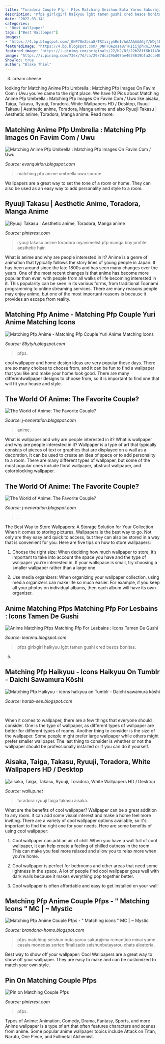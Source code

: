 ```yaml
---
title: "Toradora Couple Pfp - Pfps Matching Seishun Buta Yarou Sakurajima Romantico Minai Yume Casais Monedas Sorteo Finalizado Seishunbutayarou Chats Aleatoria"
description: "Pfps girlxgirl haikyuu lgbt tamen gushi cred besos bonitas"
date: "2022-03-14"
categories:
- "Best Wallpaper"
tags: ["Best Wallpaper"]
images:
- "https://4.bp.blogspot.com/_0NP7OeZosa8/TRIiijphRnI/AAAAAAAAGjY/WDjlUe-TGH8/s400/Toradora%2521%252520-%25252019%252520-%252520Large%25252025.jpg"
featuredImage: "https://4.bp.blogspot.com/_0NP7OeZosa8/TRIiijphRnI/AAAAAAAAGjY/WDjlUe-TGH8/s400/Toradora%2521%252520-%25252019%252520-%252520Large%25252025.jpg"
featured_image: "https://i.pinimg.com/originals/22/b2/8f/22b28ff6b11436df7eccee1af26f7180.jpg"
image: "https://i.pinimg.com/736x/7d/ca/29/7dca29bd07ae4634619bfa2cce084ae0.jpg"
ShowToc: true
author: "Blake Thiel"
---
```



3. cream cheese 

	

		
looking for Matching Anime Pfp Umbrella : Matching Pfp Images On Favim Com / Uwu you've came to the right place. We have 10 Pics about Matching Anime Pfp Umbrella : Matching Pfp Images On Favim Com / Uwu like aisaka, Taiga, Takasu, Ryuuji, Toradora, White Wallpapers HD / Desktop, Ryuuji Takasu | Aesthetic anime, Toradora, Manga anime and also Ryuuji Takasu | Aesthetic anime, Toradora, Manga anime. Read more:
		
    
## Matching Anime Pfp Umbrella : Matching Pfp Images On Favim Com / Uwu

<img loading=lazy src="https://i.pinimg.com/originals/22/b2/8f/22b28ff6b11436df7eccee1af26f7180.jpg" onerror="this.onerror=null;this.src='https://tse1.mm.bing.net/th?id=OIP.X_ttoKbv6OzJbFLx9lXFhwHaHa&amp;pid=15.1';" alt="Matching Anime Pfp Umbrella : Matching Pfp Images On Favim Com / Uwu">

_Source: evonquirion.blogspot.com_

>matching pfp anime umbrella uwu source. 

	

Wallpapers are a great way to set the tone of a room or home. They can also be used as an easy way to add personality and style to a room.

    
## Ryuuji Takasu | Aesthetic Anime, Toradora, Manga Anime

<img loading=lazy src="https://i.pinimg.com/736x/69/a1/4e/69a14e6b573b02fe7065d9b6926aded4.jpg" onerror="this.onerror=null;this.src='https://tse4.mm.bing.net/th?id=OIP.396fnymxV9CM9T4X-xsPcwAAAA&amp;pid=15.1';" alt="Ryuuji Takasu | Aesthetic anime, Toradora, Manga anime">

_Source: pinterest.com_

>ryuuji takasu anime toradora myanimelist pfp manga boy profile aesthetic hair. 

	

What is anime and why are people interested in it?
Anime is a genre of animation that typically follows the story lines of young people in Japan. It has been around since the late 1800s and has seen many changes over the years. One of the most recent changes is that anime has become more popular than ever, with people from all walks of life becoming interested in it. This popularity can be seen in its various forms, from traditional Toonami programming to online streaming services. There are many reasons people may enjoy anime, but one of the most important reasons is because it provides an escape from reality.

    
## Matching Pfp Anime - Matching Pfp Couple Yuri Anime Matching Icons

<img loading=lazy src="https://lh4.googleusercontent.com/proxy/3DXq-1e2XqOkR-M0NzGjM6Fapv1XZ1hRggOEB82JefAZLz2KmeUMDTfnJd5rxmvWdWR6s-PxJI521l7NQ_eHi1fNVSEmF7QS1oBqcAwr2-9wbG45f27F0sjY4A=w1200-h630-p-k-no-nu" onerror="this.onerror=null;this.src='https://tse2.mm.bing.net/th?id=OIP.ljpRMP7u6zaajg57_CtWewHaGV&amp;pid=15.1';" alt="Matching Pfp Anime - Matching Pfp Couple Yuri Anime Matching Icons">

_Source: 85ytyh.blogspot.com_

>pfps. 

	

cool wallpaper and home design ideas are very popular these days. There are so many choices to choose from, and it can be fun to find a wallpaper that you like and make your home look good. There are many differentwallpaper designs to choose from, so it is important to find one that will fit your house and style.

    
## The World Of Anime: The Favorite Couple?

<img loading=lazy src="http://2.bp.blogspot.com/_0NP7OeZosa8/TRIjSvPzBdI/AAAAAAAAGjo/Oi054fMMlJ0/s1600/Toradora%2521%252520-%25252018%252520-%252520Large%25252017.jpg" onerror="this.onerror=null;this.src='https://tse3.mm.bing.net/th?id=OIP.wrcyW0kAHKCSvEv0uOmGfgHaEH&amp;pid=15.1';" alt="The World of Anime: The Favorite Couple?">

_Source: j-neneration.blogspot.com_

>anime. 

	

What is wallpaper and why are people interested in it?
What is wallpaper and why are people interested in it?
Wallpaper is a type of art that typically consists of pieces of text or graphics that are displayed on a wall as a decoration. It can be used to create an idea of space or to add personality to a room. There are many different types of wallpaper, but some of the most popular ones include floral wallpaper, abstract wallpaper, and colorblocking wallpaper.

    
## The World Of Anime: The Favorite Couple?

<img loading=lazy src="https://4.bp.blogspot.com/_0NP7OeZosa8/TRIiijphRnI/AAAAAAAAGjY/WDjlUe-TGH8/s400/Toradora%2521%252520-%25252019%252520-%252520Large%25252025.jpg" onerror="this.onerror=null;this.src='https://tse2.mm.bing.net/th?id=OIP.UyRRGLvqTMwt_k5dQLbeUQAAAA&amp;pid=15.1';" alt="The World of Anime: The Favorite Couple?">

_Source: j-neneration.blogspot.com_

>. 

	

The Best Way to Store Wallpapers: A Storage Solution for Your Collection
When it comes to storing pictures, Wallpapers is the best way to go. Not only are they easy and quick to access, but they can also be stored in a way that is convenient for you. Here are five tips on how to store wallpapers:
1) Choose the right size: When deciding how much wallpaper to store, it’s important to take into account the space you have and the type of wallpaper you’re interested in. If your wallspace is small, try choosing a smaller wallpaper rather than a large one.

2) Use media organizers: When organizing your wallpaper collection, using media organizers can make life so much easier. For example, if you keep all your photos on individual albums, then each album will have its own organizer.

    
## Anime Matching Pfps Matching Pfp For Lesbains : Icons Tamen De Gushi

<img loading=lazy src="https://i.pinimg.com/originals/eb/8c/7d/eb8c7d0b6967d95fabc068ff9dc36738.gif" onerror="this.onerror=null;this.src='https://tse4.mm.bing.net/th?id=OIP.YXufnedThk7bn4Y7InNBgAAAAA&amp;pid=15.1';" alt="Anime Matching Pfps Matching Pfp For Lesbains : Icons Tamen De Gushi">

_Source: learena.blogspot.com_

>pfps girlxgirl haikyuu lgbt tamen gushi cred besos bonitas. 

	

5.

    
## Matching Pfp Haikyuu - Icons Haikyuu On Tumblr - Daichi Sawamura Kōshi

<img loading=lazy src="https://i.pinimg.com/736x/f9/57/d6/f957d6b17f50a0c9bf8148f4d2947830.jpg" onerror="this.onerror=null;this.src='https://tse2.mm.bing.net/th?id=OIP.BbH1lUoH-Q6wRx0QleH_awHaHa&amp;pid=15.1';" alt="Matching Pfp Haikyuu - icons haikyuu on Tumblr - Daichi sawamura kōshi">

_Source: harab-see.blogspot.com_

>. 

	

When it comes to wallpaper, there are a few things that everyone should consider. One is the type of wallpaper, as different types of wallpaper are better for different types of rooms. Another thing to consider is the size of the wallpaper. Some people might prefer large wallpaper while others might prefer smaller wallpaper. The last thing to consider is whether or not the wallpaper should be professionally installed or if you can do it yourself.

    
## Aisaka, Taiga, Takasu, Ryuuji, Toradora, White Wallpapers HD / Desktop

<img loading=lazy src="https://wallup.net/wp-content/uploads/2019/09/08/80369-aisaka-taiga-takasu-ryuuji-toradora-white.jpg" onerror="this.onerror=null;this.src='https://tse1.mm.bing.net/th?id=OIP.HQOAvSS5uYxSTScuFIfjCQHaEI&amp;pid=15.1';" alt="aisaka, Taiga, Takasu, Ryuuji, Toradora, White Wallpapers HD / Desktop">

_Source: wallup.net_

>toradora ryuuji taiga takasu aisaka. 

	

What are the benefits of cool wallpaper?
Wallpaper can be a great addition to any room. It can add some visual interest and make a home feel more inviting. There are a variety of cool wallpaper options available, so it's important to find the right one for your needs. Here are some benefits of using cool wallpaper: 
1. Cool wallpaper can add an air of chill. When you have a wall full of cool wallpaper, it can help create a feeling of chilled outness in the room. This can make you feel more relaxed and allow you to relax more when you're home. 

2. Cool wallpaper is perfect for bedrooms and other areas that need some lightness in the space. A lot of people find cool wallpaper goes well with dark walls because it makes everything pop together better. 

3. Cool wallpaper is often affordable and easy to get installed on your wall!

    
## Matching Pfp Anime Couple Pfps - &quot; Matching Icons &quot; MC | ~ Mystic

<img loading=lazy src="https://i.pinimg.com/736x/7d/ca/29/7dca29bd07ae4634619bfa2cce084ae0.jpg" onerror="this.onerror=null;this.src='https://tse1.mm.bing.net/th?id=OIP.Z8tJJdKD0weIOlvv0L2srQHaHa&amp;pid=15.1';" alt="Matching Pfp Anime Couple Pfps - &quot; Matching icons &quot; MC | ~ Mystic">

_Source: brandona-homo.blogspot.com_

>pfps matching seishun buta yarou sakurajima romantico minai yume casais monedas sorteo finalizado seishunbutayarou chats aleatoria. 

	

Best way to show off your wallpaper:
Cool Wallpapers are a great way to show off your wallpaper. They are easy to make and can be customized to match your own style.

    
## Pin On Matching Couple Pfps

<img loading=lazy src="https://i.pinimg.com/736x/db/a4/03/dba403cd276b37b82da40f396a197b07.jpg" onerror="this.onerror=null;this.src='https://tse3.mm.bing.net/th?id=OIP.xzXGTUjWbJlVkolG9JEDAwHaHa&amp;pid=15.1';" alt="Pin on Matching Couple Pfps">

_Source: pinterest.com_

>pfps. 

	

Types of Anime: Animation, Comedy, Drama, Fantasy, Sports, and more
Anime wallpaper is a type of art that often features characters and scenes from anime. Some popular anime wallpaper topics include Attack on Titan, Naruto, One Piece, and Fullmetal Alchemist.

